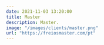 ```yaml
---
date: 2021-11-03 13:20:00
title: Master
description: Master.
image: "/images/clients/master.png"
url: "https://freiosmaster.com/pt"
---
```

